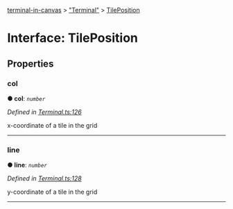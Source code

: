[terminal-in-canvas](../README.md) > ["Terminal"](../modules/_terminal_.md) > [TilePosition](../interfaces/_terminal_.tileposition.md)



# Interface: TilePosition


## Properties
<a id="col"></a>

###  col

**●  col**:  *`number`* 

*Defined in [Terminal.ts:126](https://github.com/danikaze/terminal-in-canvas/blob/6c46a1f/src/Terminal.ts#L126)*



x-coordinate of a tile in the grid




___

<a id="line"></a>

###  line

**●  line**:  *`number`* 

*Defined in [Terminal.ts:128](https://github.com/danikaze/terminal-in-canvas/blob/6c46a1f/src/Terminal.ts#L128)*



y-coordinate of a tile in the grid




___


